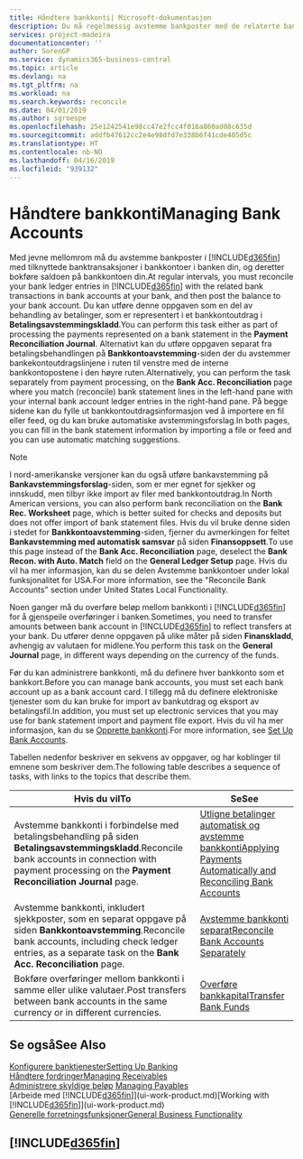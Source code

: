 ```yaml
---
title: Håndtere bankkonti| Microsoft-dokumentasjon
description: Du må regelmessig avstemme bankposter med de relaterte banktransaksjonene i bankkontiene.
services: project-madeira
documentationcenter: ''
author: SorenGP
ms.service: dynamics365-business-central
ms.topic: article
ms.devlang: na
ms.tgt_pltfrm: na
ms.workload: na
ms.search.keywords: reconcile
ms.date: 04/01/2019
ms.author: sgroespe
ms.openlocfilehash: 25e1242541e98cc47e2fcc4f016a860ad08c635d
ms.sourcegitcommit: addfb47612cc2e4e98dfd7e338b6f41cde405d5c
ms.translationtype: HT
ms.contentlocale: nb-NO
ms.lasthandoff: 04/16/2019
ms.locfileid: "939132"
---
```

# <a name="managing-bank-accounts"></a><span data-ttu-id="06910-103">Håndtere bankkonti</span><span class="sxs-lookup"><span data-stu-id="06910-103">Managing Bank Accounts</span></span>
<span data-ttu-id="06910-104">Med jevne mellomrom må du avstemme bankposter i [!INCLUDE[d365fin](includes/d365fin_md.md)] med tilknyttede banktransaksjoner i bankkontoer i banken din, og deretter bokføre saldoen på bankkontoen din.</span><span class="sxs-lookup"><span data-stu-id="06910-104">At regular intervals, you must reconcile your bank ledger entries in [!INCLUDE[d365fin](includes/d365fin_md.md)] with the related bank transactions in bank accounts at your bank, and then post the balance to your bank account.</span></span> <span data-ttu-id="06910-105">Du kan utføre denne oppgaven som en del av behandling av betalinger, som er representert i et bankkontoutdrag i **Betalingsavstemmingskladd**.</span><span class="sxs-lookup"><span data-stu-id="06910-105">You can perform this task either as part of processing the payments represented on a bank statement in the **Payment Reconciliation Journal**.</span></span> <span data-ttu-id="06910-106">Alternativt kan du utføre oppgaven separat fra betalingsbehandlingen på **Bankkontoavstemming**-siden der du avstemmer bankekontoutdragslinjene i ruten til venstre med de interne bankkontopostene i den høyre ruten.</span><span class="sxs-lookup"><span data-stu-id="06910-106">Alternatively, you can perform the task separately from payment processing, on the **Bank Acc. Reconciliation** page where you match (reconcile) bank statement lines in the left-hand pane with your internal bank account ledger entries in the right-hand pane.</span></span> <span data-ttu-id="06910-107">På begge sidene kan du fylle ut bankkontoutdragsinformasjon ved å importere en fil eller feed, og du kan bruke automatiske avstemmingsforslag.</span><span class="sxs-lookup"><span data-stu-id="06910-107">In both pages, you can fill in the bank statement information by importing a file or feed and you can use automatic matching suggestions.</span></span>

> [!NOTE]  
> <span data-ttu-id="06910-108">I nord-amerikanske versjoner kan du også utføre bankavstemming på **Bankavstemmingsforslag**-siden, som er mer egnet for sjekker og innskudd, men tilbyr ikke import av filer med bankkontoutdrag.</span><span class="sxs-lookup"><span data-stu-id="06910-108">In North American versions, you can also perform bank reconciliation on the **Bank Rec. Worksheet** page, which is better suited for checks and deposits but does not offer import of bank statement files.</span></span> <span data-ttu-id="06910-109">Hvis du vil bruke denne siden i stedet for **Bankkontoavstemming**-siden, fjerner du avmerkingen for feltet **Bankavstemming med automatisk samsvar** på siden **Finansoppsett**.</span><span class="sxs-lookup"><span data-stu-id="06910-109">To use this page instead of the **Bank Acc. Reconciliation** page, deselect the **Bank Recon. with Auto. Match** field on the **General Ledger Setup** page.</span></span> <span data-ttu-id="06910-110">Hvis du vil ha mer informasjon, kan du se delen Avstemme bankkontoer under lokal funksjonalitet for USA.</span><span class="sxs-lookup"><span data-stu-id="06910-110">For more information, see the "Reconcile Bank Accounts" section under United States Local Functionality.</span></span>

<span data-ttu-id="06910-111">Noen ganger må du overføre beløp mellom bankkonti i [!INCLUDE[d365fin](includes/d365fin_md.md)] for å gjenspeile overføringer i banken.</span><span class="sxs-lookup"><span data-stu-id="06910-111">Sometimes, you need to transfer amounts between bank account in [!INCLUDE[d365fin](includes/d365fin_md.md)] to reflect transfers at your bank.</span></span> <span data-ttu-id="06910-112">Du utfører denne oppgaven på ulike måter på siden **Finanskladd**, avhengig av valutaen for midlene.</span><span class="sxs-lookup"><span data-stu-id="06910-112">You perform this task on the **General Journal** page, in different ways depending on the currency of the funds.</span></span>

<span data-ttu-id="06910-113">Før du kan administrere bankkonti, må du definere hver bankkonto som et bankkort.</span><span class="sxs-lookup"><span data-stu-id="06910-113">Before you can manage bank accounts, you must set each bank account up as a bank account card.</span></span> <span data-ttu-id="06910-114">I tillegg må du definere elektroniske tjenester som du kan bruke for import av bankutdrag og eksport av betalingsfil.</span><span class="sxs-lookup"><span data-stu-id="06910-114">In addition, you must set up electronic services that you may use for bank statement import and payment file export.</span></span> <span data-ttu-id="06910-115">Hvis du vil ha mer informasjon, kan du se [Opprette bankkonti](bank-setup-banking.md).</span><span class="sxs-lookup"><span data-stu-id="06910-115">For more information, see [Set Up Bank Accounts](bank-setup-banking.md).</span></span>

<span data-ttu-id="06910-116">Tabellen nedenfor beskriver en sekvens av oppgaver, og har koblinger til emnene som beskriver dem.</span><span class="sxs-lookup"><span data-stu-id="06910-116">The following table describes a sequence of tasks, with links to the topics that describe them.</span></span>

| <span data-ttu-id="06910-117">Hvis du vil</span><span class="sxs-lookup"><span data-stu-id="06910-117">To</span></span> | <span data-ttu-id="06910-118">Se</span><span class="sxs-lookup"><span data-stu-id="06910-118">See</span></span> |
| --- | --- |
| <span data-ttu-id="06910-119">Avstemme bankkonti i forbindelse med betalingsbehandling på siden **Betalingsavstemmingskladd**.</span><span class="sxs-lookup"><span data-stu-id="06910-119">Reconcile bank accounts in connection with payment processing on the **Payment Reconciliation Journal** page.</span></span> |[<span data-ttu-id="06910-120">Utligne betalinger automatisk og avstemme bankkonti</span><span class="sxs-lookup"><span data-stu-id="06910-120">Applying Payments Automatically and Reconciling Bank Accounts</span></span>](receivables-apply-payments-auto-reconcile-bank-accounts.md) |
| <span data-ttu-id="06910-121">Avstemme bankkonti, inkludert sjekkposter, som en separat oppgave på siden **Bankkontoavstemming**.</span><span class="sxs-lookup"><span data-stu-id="06910-121">Reconcile bank accounts, including check ledger entries, as a separate task on the **Bank Acc. Reconciliation** page.</span></span> |[<span data-ttu-id="06910-122">Avstemme bankkonti separat</span><span class="sxs-lookup"><span data-stu-id="06910-122">Reconcile Bank Accounts Separately</span></span>](bank-how-reconcile-bank-accounts-separately.md) |
| <span data-ttu-id="06910-123">Bokføre overføringer mellom bankkonti i samme eller ulike valutaer.</span><span class="sxs-lookup"><span data-stu-id="06910-123">Post transfers between bank accounts in the same currency or in different currencies.</span></span> |[<span data-ttu-id="06910-124">Overføre bankkapital</span><span class="sxs-lookup"><span data-stu-id="06910-124">Transfer Bank Funds</span></span>](bank-how-transfer-bank-funds.md) |

## <a name="see-also"></a><span data-ttu-id="06910-125">Se også</span><span class="sxs-lookup"><span data-stu-id="06910-125">See Also</span></span>
[<span data-ttu-id="06910-126">Konfigurere banktjenester</span><span class="sxs-lookup"><span data-stu-id="06910-126">Setting Up Banking</span></span>](bank-setup-banking.md)  
[<span data-ttu-id="06910-127">Håndtere fordringer</span><span class="sxs-lookup"><span data-stu-id="06910-127">Managing Receivables</span></span>](receivables-manage-receivables.md)  
<span data-ttu-id="06910-128">[Administrere skyldige beløp](payables-manage-payables.md)  </span><span class="sxs-lookup"><span data-stu-id="06910-128">[Managing Payables](payables-manage-payables.md)  </span></span>  
<span data-ttu-id="06910-129">[Arbeide med [!INCLUDE[d365fin](includes/d365fin_md.md)]](ui-work-product.md)</span><span class="sxs-lookup"><span data-stu-id="06910-129">[Working with [!INCLUDE[d365fin](includes/d365fin_md.md)]](ui-work-product.md)</span></span>  
[<span data-ttu-id="06910-130">Generelle forretningsfunksjoner</span><span class="sxs-lookup"><span data-stu-id="06910-130">General Business Functionality</span></span>](ui-across-business-areas.md)  

## [!INCLUDE[d365fin](includes/free_trial_md.md)]  
 
